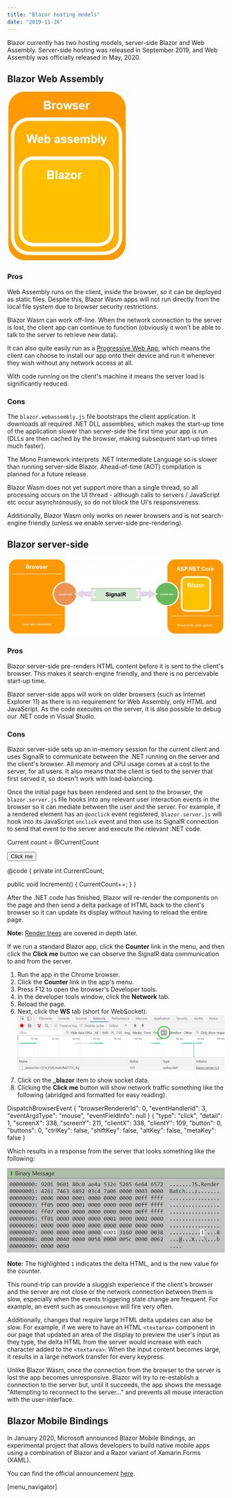 ```yaml
---
title: "Blazor hosting models"
date: "2019-11-26"
---
```


Blazor currently has two hosting models, server-side Blazor and Web Assembly. Server-side hosting was released in September 2019, and Web Assembly was officially released in May, 2020.

## Blazor Web Assembly

![](images/BrowserWasmBlazor.jpg)

### Pros

Web Assembly runs on the client, inside the browser, so it can be deployed as static files. Despite this, Blazor Wasm apps will not run directly from the local file system due to browser security restrictions.

Blazor Wasm can work off-line. When the network connection to the server is lost, the client app can continue to function (obviously it won't be able to talk to the server to retrieve new data).

It can also quite easily run as a [Progressive Web App](https://web.dev/progressive-web-apps/), which means the client can choose to install our app onto their device and run it whenever they wish without any network access at all.

With code running on the client's machine it means the server load is significantly reduced.

### Cons

The `blazor.webassembly.js` file bootstraps the client application. It downloads all required .NET DLL assemblies, which makes the start-up time of the application slower than server-side the first time your app is run (DLLs are then cached by the browser, making subsequent start-up times much faster).

The Mono Framework interprets .NET Intermediate Language so is slower than running server-side Blazor. Ahead-of-time (AOT) compilation is planned for a future release.

Blazor Wasm does not yet support more than a single thread, so all processing occurs on the UI thread - although calls to servers / JavaScript etc occur asynchronously, so do not block the UI's responsiveness.

Additionally, Blazor Wasm only works on newer browsers and is not search-engine friendly (unless we enable server-side pre-rendering).

## Blazor server-side

![](images/BlazorServerSide-1024x365.jpg)

### Pros

Blazor server-side pre-renders HTML content before it is sent to the client's browser. This makes it search-engine friendly, and there is no perceivable start-up time.

Blazor server-side apps will work on older browsers (such as Internet Explorer 11) as there is no requirement for Web Assembly, only HTML and JavaScript. As the code executes on the server, it is also possible to debug our .NET code in Visual Studio.

### Cons

Blazor server-side sets up an in-memory session for the current client and uses SignalR to communicate between the .NET running on the server and the client's browser. All memory and CPU usage comes at a cost to the server, for all users. It also means that the client is tied to the server that first served it, so doesn't work with load-balancing.

Once the initial page has been rendered and sent to the browser, the `blazor.server.js` file hooks into any relevant user interaction events in the browser so it can mediate between the user and the server. For example, if a rendered element has an `@onclick` event registered, `blazor.server.js` will hook into its JavaScript `onclick` event and then use its SignalR connection to send that event to the server and execute the relevant .NET code.

<p>
  Current count = @CurrentCount
</p>
<button @onclick=IncrementCount>Click me</button>

@code
{
  private int CurrentCount;

  public void Increment()
  {
    CurrentCount++;
  }
}

After the .NET code has finished, Blazor will re-render the components on the page and then send a delta package of HTML back to the client's browser so it can update its display without having to reload the entire page.

**Note:** [Render trees](/components/render-trees/) are covered in depth later.

If we run a standard Blazor app, click the **Counter** link in the menu, and then click the **Click me** button we can observe the SignalR data communication to and from the server.

1. Run the app in the Chrome browser.
2. Click the **Counter** link in the app's menu.
3. Press F12 to open the browser's Developer tools.
4. In the developer tools window, click the **Network** tab.
5. Reload the page.
6. Next, click the **WS** tab (short for WebSocket).  
    ![](images/websocketdata.jpg)
7. Click on the **\_blazor** item to show socket data.
8. Clicking the **Click me** button will show network traffic something like the following (abridged and formatted for easy reading).

DispatchBrowserEvent
  {
    "browserRendererId": 0,
    "eventHandlerId": 3,
    "eventArgsType": "mouse",
    "eventFieldInfo": null
  }
  {
    "type": "click",
    "detail": 1,
    "screenX": 338,
    "screenY": 211,
    "clientX": 338,
    "clientY": 109,
    "button": 0,
    "buttons": 0,
    "ctrlKey": false,
    "shiftKey": false,
    "altKey": false,
    "metaKey": false
  }

Which results in a response from the server that looks something like the following:

![](images/WebSocketReply.jpg)

**Note:** The highlighted `1` indicates the delta HTML, and is the new value for the counter.

This round-trip can provide a sluggish experience if the client's browser and the server are not close or the network connection between them is slow, especially when the events triggering state change are frequent. For example, an event such as `onmousemove` will fire very often.

Additionally, changes that require large HTML delta updates can also be slow. For example, if we were to have an HTML `<textarea>` component in our page that updated an area of the display to preview the user's input as they type, the delta HTML from the server would increase with each character added to the `<textarea>`. When the input content becomes large, it results in a large network transfer for every keypress.

Unlike Blazor Wasm, once the connection from the browser to the server is lost the app becomes unresponsive. Blazor will try to re-establish a connection to the server but, until it succeeds, the app shows the message "Attempting to reconnect to the server..." and prevents all mouse interaction with the user-interface.

## Blazor Mobile Bindings

In January 2020, Microsoft announced Blazor Mobile Bindings, an experimental project that allows developers to build native mobile apps using a combination of Blazor and a Razor variant of Xamarin.Forms (XAML).

You can find the official announcement [here](https://devblogs.microsoft.com/aspnet/mobile-blazor-bindings-experiment/).

\[menu\_navigator\]

